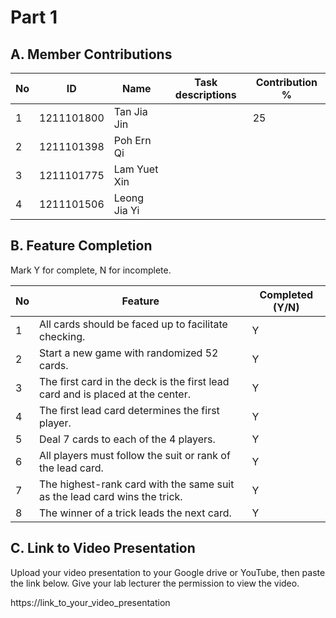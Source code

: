 # Part 1

## A. Member Contributions

No | ID         | Name | Task descriptions | Contribution %
-- | ---------- | ---- | ----------------- | --------------
1  | 1211101800 |Tan Jia Jin   |                | 25
2  | 1211101398 |Poh Ern Qi      |              |
3  | 1211101775 |Lam Yuet Xin      |                   |
4  | 1211101506 |Leong Jia Yi      |                   |


## B. Feature Completion

Mark Y for complete, N for incomplete.

No | Feature                                                                         | Completed (Y/N)
-- | ------------------------------------------------------------------------------- | ---------------
1  | All cards should be faced up to facilitate checking.                            |    Y
2  | Start a new game with randomized 52 cards.                                      |    Y
3  | The first card in the deck is the first lead card and is placed at the center.  |    Y
4  | The first lead card determines the first player.                                |    Y
5  | Deal 7 cards to each of the 4 players.                                          |    Y
6  | All players must follow the suit or rank of the lead card.                      |    Y
7  | The highest-rank card with the same suit as the lead card wins the trick.       |    Y
8  | The winner of a trick leads the next card.                                      |    Y


## C. Link to Video Presentation

Upload your video presentation to your Google drive or YouTube, then paste the link below. Give your lab lecturer the permission to view the video.

https://link_to_your_video_presentation

